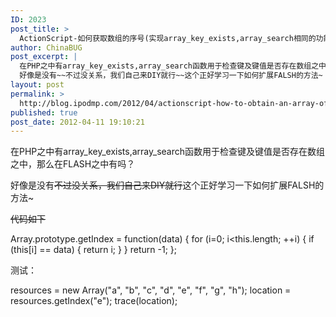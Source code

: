 ```yaml
---
ID: 2023
post_title: >
  ActionScript-如何获取数组的序号(实现array_key_exists,array_search相同的功能)
author: ChinaBUG
post_excerpt: |
  在PHP之中有array_key_exists,array_search函数用于检查键及键值是否存在数组之中，那么在FLASH之中有吗？
  好像是没有~~不过没关系，我们自己来DIY就行~~这个正好学习一下如何扩展FALSH的方法~
layout: post
permalink: >
  http://blog.ipodmp.com/2012/04/actionscript-how-to-obtain-an-array-of-serial-number-array_key_exists-array_search-the-same-function.html
published: true
post_date: 2012-04-11 19:10:21
---
```

在PHP之中有array_key_exists,array_search函数用于检查键及键值是否存在数组之中，那么在FLASH之中有吗？

好像是没有~~不过没关系，我们自己来DIY就行~~这个正好学习一下如何扩展FALSH的方法~

~~代码如下~~

Array.prototype.getIndex = function(data) {
for (i=0; i&lt;this.length; ++i) {
if (this[i] == data) {
return i;
}
}
return -1;
};

测试：

resources = new Array("a", "b", "c", "d", "e", "f", "g", "h");
location = resources.getIndex("e");
trace(location);